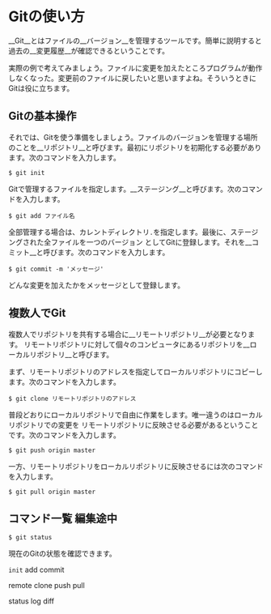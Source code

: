 # Gitの使い方

__Git__とはファイルの__バージョン__を管理するツールです。簡単に説明すると過去の__変更履歴__が確認できるということです。

実際の例で考えてみましょう。ファイルに変更を加えたところプログラムが動作しなくなった。変更前のファイルに戻したいと思いますよね。そういうときにGitは役に立ちます。

## Gitの基本操作

それでは、Gitを使う準備をしましょう。ファイルのバージョンを管理する場所のことを__リポジトリ__と呼びます。最初にリポジトリを初期化する必要があります。次のコマンドを入力します。

```
$ git init
```

Gitで管理するファイルを指定します。__ステージング__と呼びます。次のコマンドを入力します。

```
$ git add ファイル名
```

全部管理する場合は、カレントディレクトリ`.`を指定します。最後に、ステージングされた全ファイルを一つのバージョン
としてGitに登録します。それを__コミット__と呼びます。次のコマンドを入力します。

```
$ git commit -m 'メッセージ'
```

どんな変更を加えたかをメッセージとして登録します。

## 複数人でGit

複数人でリポジトリを共有する場合に__リモートリポジトリ__が必要となります。
リモートリポジトリに対して個々のコンピュータにあるリポジトリを__ローカルリポジトリ__と呼びます。

まず、リモートリポジトリのアドレスを指定してローカルリポジトリにコピーします。次のコマンドを入力します。

```
$ git clone リモートリポジトリのアドレス
```

普段どおりにローカルリポジトリで自由に作業をします。唯一違うのはローカルリポジトリでの変更を
リモートリポジトリに反映させる必要があるということです。次のコマンドを入力します。

```
$ git push origin master
```

一方、リモートリポジトリをローカルリポジトリに反映させるには次のコマンドを入力します。

```
$ git pull origin master
```

## コマンド一覧 編集途中

```
$ git status
```

現在のGitの状態を確認できます。

`init`
add
commit

remote
clone
push
pull

status
log
diff
